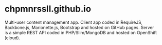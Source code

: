 chpmnrssll.github.io
=====================

Multi-user content management app.
Client app coded in RequireJS, Backbone.js, Marionette.js, Bootstrap and hosted on GitHub pages.
Server is a simple REST API coded in PHP/Slim/MongoDB and hosted on OpenShift (cloud).
